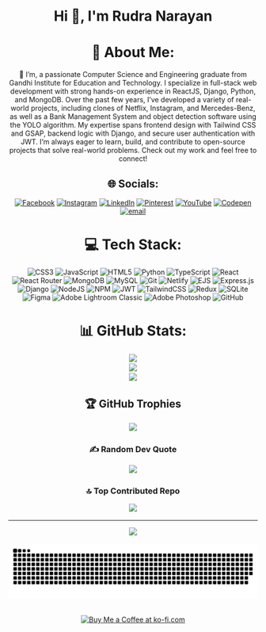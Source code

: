 <h1 align="center" >Hi 👋, I'm Rudra Narayan</h1>
<div align="center">
  
# 💫 About Me:
👋 I’m, a passionate Computer Science and Engineering graduate from Gandhi Institute for Education and Technology. I specialize in full-stack web development with strong hands-on experience in ReactJS, Django, Python, and MongoDB. Over the past few years, I’ve developed a variety of real-world projects, including clones of Netflix, Instagram, and Mercedes-Benz, as well as a Bank Management System and object detection software using the YOLO algorithm. My expertise spans frontend design with Tailwind CSS and GSAP, backend logic with Django, and secure user authentication with JWT. I’m always eager to learn, build, and contribute to open-source projects that solve real-world problems. Check out my work and feel free to connect!
  
## 🌐 Socials:
[![Facebook](https://img.shields.io/badge/Facebook-%231877F2.svg?logo=Facebook&logoColor=white)](https://www.facebook.com/rohit.behera.319247/) [![Instagram](https://img.shields.io/badge/Instagram-%23E4405F.svg?logo=Instagram&logoColor=white)](https://www.instagram.com/rb_knight337/) [![LinkedIn](https://img.shields.io/badge/LinkedIn-%230077B5.svg?logo=linkedin&logoColor=white)](www.linkedin.com/in/rudra-narayan-behera-bbb45b2bb) [![Pinterest](https://img.shields.io/badge/Pinterest-%23E60023.svg?logo=Pinterest&logoColor=white)](https://in.pinterest.com/jatin9078860210/) [![YouTube](https://img.shields.io/badge/YouTube-%23FF0000.svg?logo=YouTube&logoColor=white)](https://www.youtube.com/@RohiT43228) [![Codepen](https://img.shields.io/badge/Codepen-000000?logo=codepen&logoColor=white)](https://codepen.io/Rudra-MolTen) [![email](https://img.shields.io/badge/Email-D14836?logo=gmail&logoColor=white)](mailto:jatin9078860210@gmail.com) 

# 💻 Tech Stack:
![CSS3](https://img.shields.io/badge/css3-%231572B6.svg?style=for-the-badge&logo=css3&logoColor=white) ![JavaScript](https://img.shields.io/badge/javascript-%23323330.svg?style=for-the-badge&logo=javascript&logoColor=%23F7DF1E)
![HTML5](https://img.shields.io/badge/html5-%23E34F26.svg?style=for-the-badge&logo=html5&logoColor=white) ![Python](https://img.shields.io/badge/python-3670A0?style=for-the-badge&logo=python&logoColor=ffdd54) ![TypeScript](https://img.shields.io/badge/typescript-%23007ACC.svg?style=for-the-badge&logo=typescript&logoColor=white) ![React](https://img.shields.io/badge/react-%2320232a.svg?style=for-the-badge&logo=react&logoColor=%2361DAFB) ![React Router](https://img.shields.io/badge/React_Router-CA4245?style=for-the-badge&logo=react-router&logoColor=white) ![MongoDB](https://img.shields.io/badge/MongoDB-%234ea94b.svg?style=for-the-badge&logo=mongodb&logoColor=white) ![MySQL](https://img.shields.io/badge/mysql-4479A1.svg?style=for-the-badge&logo=mysql&logoColor=white) ![Git](https://img.shields.io/badge/git-%23F05033.svg?style=for-the-badge&logo=git&logoColor=white) ![Netlify](https://img.shields.io/badge/netlify-%23000000.svg?style=for-the-badge&logo=netlify&logoColor=#00C7B7) ![EJS](https://img.shields.io/badge/ejs-%23B4CA65.svg?style=for-the-badge&logo=ejs&logoColor=black) ![Express.js](https://img.shields.io/badge/express.js-%23404d59.svg?style=for-the-badge&logo=express&logoColor=%2361DAFB) ![Django](https://img.shields.io/badge/django-%23092E20.svg?style=for-the-badge&logo=django&logoColor=white) ![NodeJS](https://img.shields.io/badge/node.js-6DA55F?style=for-the-badge&logo=node.js&logoColor=white) ![NPM](https://img.shields.io/badge/NPM-%23CB3837.svg?style=for-the-badge&logo=npm&logoColor=white) ![JWT](https://img.shields.io/badge/JWT-black?style=for-the-badge&logo=JSON%20web%20tokens) ![TailwindCSS](https://img.shields.io/badge/tailwindcss-%2338B2AC.svg?style=for-the-badge&logo=tailwind-css&logoColor=white) ![Redux](https://img.shields.io/badge/redux-%23593d88.svg?style=for-the-badge&logo=redux&logoColor=white) ![SQLite](https://img.shields.io/badge/sqlite-%2307405e.svg?style=for-the-badge&logo=sqlite&logoColor=white) ![Figma](https://img.shields.io/badge/figma-%23F24E1E.svg?style=for-the-badge&logo=figma&logoColor=white) ![Adobe Lightroom Classic](https://img.shields.io/badge/Adobe%20Lightroom%20Classic-31A8FF.svg?style=for-the-badge&logo=Adobe%20Lightroom%20Classic&logoColor=white) ![Adobe Photoshop](https://img.shields.io/badge/adobe%20photoshop-%2331A8FF.svg?style=for-the-badge&logo=adobe%20photoshop&logoColor=white) ![GitHub](https://img.shields.io/badge/github-%23121011.svg?style=for-the-badge&logo=github&logoColor=white)
  
</div>

<div align="center">

# 📊 GitHub Stats:
![](https://github-readme-stats.vercel.app/api?username=rudra2234molten&theme=gruvbox&hide_border=true&include_all_commits=false&count_private=false)<br/>
![](https://nirzak-streak-stats.vercel.app/?user=rudra2234molten&theme=gruvbox&hide_border=true)<br/>
![](https://github-readme-stats.vercel.app/api/top-langs/?username=rudra2234molten&theme=gruvbox&hide_border=true&include_all_commits=false&count_private=false&layout=compact)

## 🏆 GitHub Trophies
![](https://github-profile-trophy.vercel.app/?username=rudra2234molten&theme=gruvbox&no-frame=true&no-bg=false&margin-w=4)

### ✍️ Random Dev Quote
![](https://quotes-github-readme.vercel.app/api?type=horizontal&theme=radical)

### 🔝 Top Contributed Repo
![](https://github-contributor-stats.vercel.app/api?username=rudra2234molten&limit=5&theme=gruvbox&combine_all_yearly_contributions=true)

---
[![](https://visitcount.itsvg.in/api?id=rudra2234molten&icon=0&color=0)](https://visitcount.itsvg.in)
  
</div>

<!-- Proudly created with GPRM ( https://gprm.itsvg.in ) -->


<div align="center">
  
  ![snake gif](https://github.com/rudra2234molten/rudra2234molten/blob/output/github-snake-dark.svg)
  
</div>

<br>

<div align="center">
<a href='https://its-rudra-narayan.netlify.app/' target='_blank'><img height='64' style='border:0px;height:64px;' src='https://storage.ko-fi.com/cdn/kofi1.png?v=3' border='0' alt='Buy Me a Coffee at ko-fi.com' /></a>
</div>
